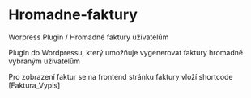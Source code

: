 # Hromadne-faktury
Worpress Plugin / Hromadné faktury uživatelům

Plugin do Wordpressu, který umožňuje vygenerovat faktury hromadně vybraným uživatelům

Pro zobrazení faktur se na frontend stránku faktury vloží shortcode [Faktura_Vypis]
